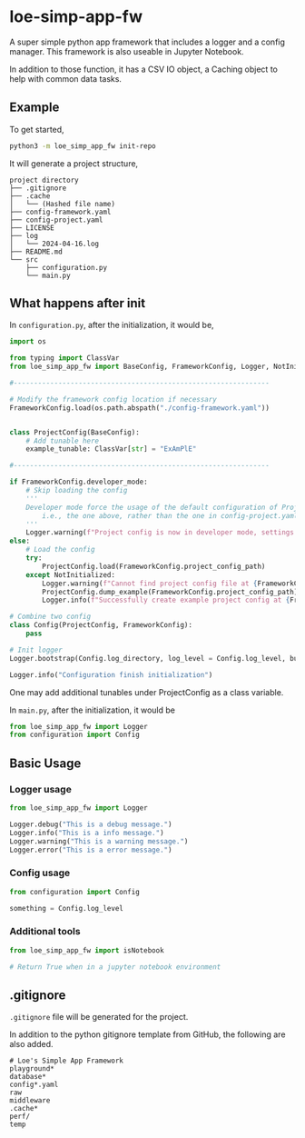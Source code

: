 # loe-simp-app-fw

A super simple python app framework that includes a logger and a config manager. This framework is also useable in Jupyter Notebook.

In addition to those function, it has a CSV IO object, a Caching object to help with common data tasks.

## Example

To get started, 

```bash
python3 -m loe_simp_app_fw init-repo
```

It will generate a project structure,

```
project directory
├── .gitignore
├── .cache
│   └── (Hashed file name)
├── config-framework.yaml
├── config-project.yaml
├── LICENSE
├── log
│   └── 2024-04-16.log
├── README.md
└── src
    ├── configuration.py
    └── main.py

```

## What happens after init

In `configuration.py`, after the initialization, it would be,

```python
import os

from typing import ClassVar
from loe_simp_app_fw import BaseConfig, FrameworkConfig, Logger, NotInitialized

#---------------------------------------------------------------

# Modify the framework config location if necessary
FrameworkConfig.load(os.path.abspath("./config-framework.yaml"))


class ProjectConfig(BaseConfig):
    # Add tunable here
    example_tunable: ClassVar[str] = "ExAmPlE"

#---------------------------------------------------------------

if FrameworkConfig.developer_mode:
    # Skip loading the config
    '''
    Developer mode force the usage of the default configuration of ProjectConfig,
        i.e., the one above, rather than the one in config-project.yaml
    '''
    Logger.warning(f"Project config is now in developer mode, settings from config-project.yaml will be ignored")
else:
    # Load the config
    try:
        ProjectConfig.load(FrameworkConfig.project_config_path)
    except NotInitialized:
        Logger.warning(f"Cannot find project config file at {FrameworkConfig.project_config_path}.")
        ProjectConfig.dump_example(FrameworkConfig.project_config_path)
        Logger.info(f"Successfully create example project config at {FrameworkConfig.project_config_path}")

# Combine two config
class Config(ProjectConfig, FrameworkConfig):
    pass

# Init logger
Logger.bootstrap(Config.log_directory, log_level = Config.log_level, buffering = Config.log_buffer_size)

Logger.info("Configuration finish initialization")
```

One may add additional tunables under ProjectConfig as a class variable.

In `main.py`, after the initialization, it would be

```python
from loe_simp_app_fw import Logger
from configuration import Config

```

## Basic Usage

### Logger usage

```python
from loe_simp_app_fw import Logger

Logger.debug("This is a debug message.")
Logger.info("This is a info message.")
Logger.warning("This is a warning message.")
Logger.error("This is a error message.")
```

### Config usage

```python
from configuration import Config

something = Config.log_level
```

### Additional tools

```python
from loe_simp_app_fw import isNotebook

# Return True when in a jupyter notebook environment

```

## .gitignore

`.gitignore` file will be generated for the project.

In addition to the python gitignore template from GitHub, the following are also added.

```.gitignore
# Loe's Simple App Framework
playground*
database*
config*.yaml
raw
middleware
.cache*
perf/
temp
```
